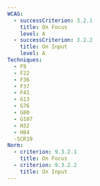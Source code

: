 ```yaml
---
WCAG:
  - successCriterion: 3.2.1
    title: On Focus
    level: A
  - successCriterion: 3.2.2
    title: On Input
    level: A
Techniques:
  - F9
  - F22
  - F36
  - F37
  - F41
  - G13
  - G76
  - G80
  - G107
  - H32
  - H84
  -SCR19
Norm:
  - criterion: 9.3.2.1
    title: On Focus
  - criterion: 9.3.2.2
    title: On Input
---
```

